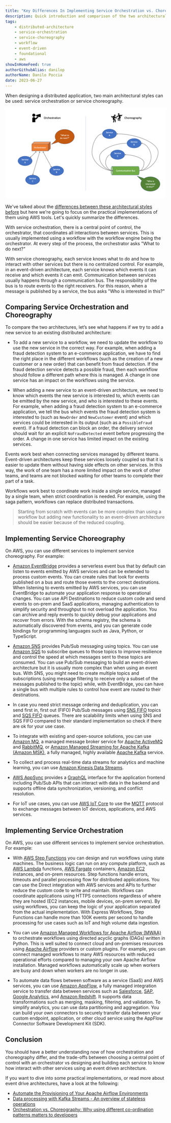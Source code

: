 ```yaml
---
title: "Key Differences In Implementing Service Orchestration vs. Choreography"
description: Quick introduction and comparison of the two architectural styles, service orchestration and service choreography, including an overview of possible implementations on AWS.
tags:
    - distributed-architecture
    - service-orchestration
    - service-choreography
    - workflow
    - event-driven
    - foundational
    - aws
showInHomeFeed: true
authorGithubAlias: danilop
authorName: Danilo Poccia
date: 2023-06-27
---
```


When designing a distributed application, two main architectural styles can be used: service orchestration or service choreography.

![Choreography Vs Orchestration](images/choreography-vs-orchestration.png)

We've talked about the [differences between these architectural styles before](/posts/microservices-orchestration-choreography) but here we're going to focus on the practical implementations of them using AWS tools. Let's quickly summarize the differences.

With service orchestration, there is a central point of control, the orchestrator, that coordinates all interactions between services. This is usually implemented using a workflow with the workflow engine being the orchestrator. At every step of the process, the orchestrator asks "What to do next?"

With service choreography, each service knows what to do and how to interact with other services but there is no centralized control. For example, in an event-driven architecture, each service knows which events it can receive and which events it can emit. Communication between services usually happens through a communication bus. The responsibility of the bus is to route events to the right receivers. For this reason, when a message is published by a service, the bus asks "Who is interested in this?"

## Comparing Service Orchestration and Choreography

To compare the two architectures, let’s see what happens if we try to add a new service to an existing distributed architecture:

- To add a new service to a workflow, we need to update the workflow to use the new service in the correct way. For example, when adding a fraud detection system to an e-commerce application, we have to find the right place in the different workflows (such as the creation of a new customer or a new order) that can benefit from fraud detection. If the fraud detection service detects a possible fraud, then each workflow should follow a different path where this is managed. A change in one service has an impact on the workflows using the service.

- When adding a new service to an event-driven architecture, we need to know which events the new service is interested to, which events can be emitted by the new service, and who is interested to these events. For example, when adding a fraud detection system to an e-commerce application, we tell the bus which events the fraud detection system is interested to (such as `NewOrder` and `NewCustomer` event) and which services could be interested in its output (such as a `PossibleFraud` event). If a fraud detection can block an order, the delivery service should wait for an explicit `NoFraudDetected` event before progressing the order. A change in one service has limited impact on the existing services.

Events work best when connecting services managed by different teams. Event-driven architectures keep these services loosely coupled so that it is easier to update them without having side effects on other services. In this way, the work of one team has a more limited impact on the work of other teams, and teams are not blocked waiting for other teams to complete their part of a task.

Workflows work best to coordinate work inside a single service, managed by a single team, when strict coordination is needed. For example, using the saga pattern, workflows can replace distributed transactions.

> Starting from scratch with events can be more complex than using a workflow but adding new functionality to an event-driven architecture should be easier because of the reduced coupling.

## Implementing Service Choreography

On AWS, you can use different services to implement service choreography. For example:

- [Amazon EventBridge](https://docs.aws.amazon.com/eventbridge/index.html?sc_channel=el&sc_campaign=appswave&sc_content=event-driven-architectures-service-orchestration-vs-choreography&sc_geo=mult&sc_country=mult&sc_outcome=acq) provides a serverless event bus that by default can listen to events emitted by AWS services and can be extended to process custom events. You can create rules that look for events published on a bus and route those events to the correct destinations. When listening to events emitted by AWS services, you can use EventBridge to automate your application response to operational changes. You can use API Destinations to reduce custom code and send events to on-prem and SaaS applications, managing authentication to simplify security and throughput to not overload the application. You can archive and reply events to quickly debug your applications and recover from errors. With the schema registry, the schema is  automatically discovered from events, and you can generate code bindings for programming languages such as Java, Python, or TypeScript.

- [Amazon SNS](https://docs.aws.amazon.com/sns/latest/dg/welcome.html?sc_channel=el&sc_campaign=appswave&sc_content=event-driven-architectures-service-orchestration-vs-choreography&sc_geo=mult&sc_country=mult&sc_outcome=acq) provides Pub/Sub messaging using topics. You can use [Amazon SQS](https://docs.aws.amazon.com/AWSSimpleQueueService/latest/SQSDeveloperGuide/welcome.html?sc_channel=el&sc_campaign=appswave&sc_content=event-driven-architectures-service-orchestration-vs-choreography&sc_geo=mult&sc_country=mult&sc_outcome=acq) to subscribe queues to those topics to improve resilience and control the speed at which messages sent to these topics are consumed. You can use Pub/Sub messaging to build an event-driven architecture but it is usually more complex than when using an event bus. With SNS, you might need to create multiple topics and subscriptions (using message filtering to receive only a subset of the messages published to the topic) while, with EventBridge, you can have a single bus with multiple rules to control how event are routed to their destinations.

- In case you need strict message ordering and deduplication, you can send first in, first out (FIFO) Pub/Sub messages using [SNS FIFO](https://docs.aws.amazon.com/sns/latest/dg/sns-fifo-topics.html?sc_channel=el&sc_campaign=appswave&sc_content=event-driven-architectures-service-orchestration-vs-choreography&sc_geo=mult&sc_country=mult&sc_outcome=acq) topics and [SQS FIFO](https://docs.aws.amazon.com/AWSSimpleQueueService/latest/SQSDeveloperGuide/FIFO-queues.html?sc_channel=el&sc_campaign=appswave&sc_content=event-driven-architectures-service-orchestration-vs-choreography&sc_geo=mult&sc_country=mult&sc_outcome=acq) queues. There are scalability limits when using SNS and SQS FIFO compared to their standard implementation so check if there are ok for your use case.

- To integrate with existing and open-source solutions, you can use [Amazon MQ](https://docs.aws.amazon.com/amazon-mq/latest/developer-guide/welcome.html?sc_channel=el&sc_campaign=appswave&sc_content=event-driven-architectures-service-orchestration-vs-choreography&sc_geo=mult&sc_country=mult&sc_outcome=acq), a managed message broker service for [Apache ActiveMQ](https://activemq.apache.org) and [RabbitMQ](https://www.rabbitmq.com), or [Amazon Managed Streaming for Apache Kafka (Amazon MSK)](https://docs.aws.amazon.com/msk/latest/developerguide/what-is-msk.html?sc_channel=el&sc_campaign=appswave&sc_content=event-driven-architectures-service-orchestration-vs-choreography&sc_geo=mult&sc_country=mult&sc_outcome=acq), a fully managed, highly available [Apache Kafka](https://kafka.apache.org) service.

- To collect and process real-time data streams for analytics and machine learning, you can use [Amazon Kinesis Data Streams](https://docs.aws.amazon.com/streams/latest/dev/introduction.html?sc_channel=el&sc_campaign=appswave&sc_content=event-driven-architectures-service-orchestration-vs-choreography&sc_geo=mult&sc_country=mult&sc_outcome=acq).

- [AWS AppSync](https://docs.aws.amazon.com/appsync/latest/devguide/what-is-appsync.html?sc_channel=el&sc_campaign=appswave&sc_content=event-driven-architectures-service-orchestration-vs-choreography&sc_geo=mult&sc_country=mult&sc_outcome=acq) provides a [GraphQL](https://graphql.org) interface for the application frontend including Pub/Sub APIs that can interact with data in the backend and supports offline data synchronization, versioning, and conflict resolution.

- For IoT use cases, you can use [AWS IoT Core](https://docs.aws.amazon.com/iot/latest/developerguide/what-is-aws-iot.html?sc_channel=el&sc_campaign=appswave&sc_content=event-driven-architectures-service-orchestration-vs-choreography&sc_geo=mult&sc_country=mult&sc_outcome=acq) to use the [MQTT](https://mqtt.org) protocol to exchange messages between IoT devices, applications, and AWS services.

## Implementing Service Orchestration

On AWS, you can use different services to implement service orchestration. For example:

- With [AWS Step Functions](https://docs.aws.amazon.com/step-functions/latest/dg/welcome.html?sc_channel=el&sc_campaign=appswave&sc_content=event-driven-architectures-service-orchestration-vs-choreography&sc_geo=mult&sc_country=mult&sc_outcome=acq) you can design and run workflows using state machines. The business logic can run on any compute platform, such as [AWS Lambda](https://docs.aws.amazon.com/lambda/latest/dg/index.html?sc_channel=el&sc_campaign=appswave&sc_content=event-driven-architectures-service-orchestration-vs-choreography&sc_geo=mult&sc_country=mult&sc_outcome=acq) functions, [AWS Fargate](https://docs.aws.amazon.com/AmazonECS/latest/developerguide/index.html) containers, [Amazon EC2](https://docs.aws.amazon.com/ec2/?sc_channel=el&sc_campaign=appswave&sc_content=event-driven-architectures-service-orchestration-vs-choreography&sc_geo=mult&sc_country=mult&sc_outcome=acq) instances, and on-prem resources. Step functions handle errors, timeouts and parallel processing flow for distributed applications. You can use the Direct integration with AWS services and APIs to further reduce the custom code to write and maintain. Workflows can coordinate applications using HTTPS connections regardless of where they are hosted (EC2 instances, mobile devices, on-prem servers). By using workflows, you can keep the logic of your application separated from the actual implementation. With Express Workflows, Step Functions can handle more than 100K events per second to handle processing for use cases such as IoT and high volume data ingestion.

- You can use [Amazon Managed Workflows for Apache Airflow (MWAA)](https://docs.aws.amazon.com/mwaa/latest/userguide/what-is-mwaa.html?sc_channel=el&sc_campaign=appswave&sc_content=event-driven-architectures-service-orchestration-vs-choreography&sc_geo=mult&sc_country=mult&sc_outcome=acq) to orchestrate workflows using directed acyclic graphs (DAGs) written in Python. This is well suited to connect cloud and on-premises resources using [Apache Airflow](https://airflow.apache.org) providers or custom plugins. For example, you can connect managed workflows to many AWS resources with reduced operational efforts compared to managing your own Apache Airflow installation. Managed workflows automatically scale up when workers are busy and down when workers are no longer in use.

- To automate data flows between software as a service (SaaS) and AWS services, you can use [Amazon AppFlow](https://docs.aws.amazon.com/appflow/latest/userguide/index.html?sc_channel=el&sc_campaign=appswave&sc_content=event-driven-architectures-service-orchestration-vs-choreography&sc_geo=mult&sc_country=mult&sc_outcome=acq), a fully managed integration service to transfer data between services such as [Salesforce](https://www.salesforce.com/), [SAP](https://www.sap.com/), [Google Analytics](https://analytics.google.com/), and [Amazon Redshift](https://docs.aws.amazon.com/redshift/?sc_channel=el&sc_campaign=appswave&sc_content=event-driven-architectures-service-orchestration-vs-choreography&sc_geo=mult&sc_country=mult&sc_outcome=acq). It supports data transformations such as merging, masking, filtering, and validation. To simplify analytics, you can use data partitioning and aggregation. You can build your own connectors to securely transfer data between your custom endpoint, application, or other cloud service using the AppFlow Connector Software Development Kit (SDK).

## Conclusion

You should have a better understanding now of how orchestration and choreography differ, and the trade-offs between choosing a central point of control with an orchestrator vs designing and building each service to know how interact with other services using an event driven architecture.

If you want to dive into some practical implementations, or read more about event drive architectures, have a look at the following:

- [Automate the Provisioning of Your Apache Airflow Environments](/tutorials/automating-mwaa-environments-and-workflows)
- [Data processing with Kafka Streams - An overview of stateless operations](/tutorials/data-processing-with-kafka-streams-stateless-operations)
- [Orchestration vs. Choreography: Why using different co-ordination patterns matters to developers](/posts/microservices-orchestration-choreography)
